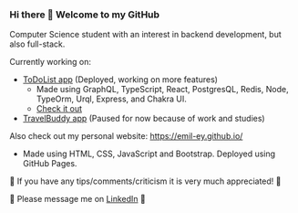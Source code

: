 ### Hi there 👋 Welcome to my GitHub

Computer Science student with an interest in backend development, but also full-stack.

Currently working on:
* [ToDoList app](https://github.com/Emil-Ey/To-Do-List-App) (Deployed, working on more features)
  * Made using GraphQL, TypeScript, React, PostgresQL, Redis, Node, TypeOrm, Urql, Express, and Chakra UI.
  * [Check it out](https://todolist-kappa.vercel.app/)
* [TravelBuddy app](https://github.com/Emil-Ey/TravelBuddy) (Paused for now because of work and studies)

Also check out my personal website: https://emil-ey.github.io/
* Made using HTML, CSS, JavaScript and Bootstrap. Deployed using GitHub Pages.

:speech_balloon: If you have any tips/comments/criticism it is very much appreciated! :speech_balloon:

:speech_balloon: Please message me on [LinkedIn](https://www.linkedin.com/in/emil-kj%C3%A6rgaard-eybye/) :speech_balloon:
<!--
**Emil-Ey/Emil-Ey** is a ✨ _special_ ✨ repository because its `README.md` (this file) appears on your GitHub profile.

Here are some ideas to get you started:

- 🔭 I’m currently working on ...
- 🌱 I’m currently learning ...
- 👯 I’m looking to collaborate on ...
- 🤔 I’m looking for help with ...
- 💬 Ask me about ...
- 📫 How to reach me: ...
- 😄 Pronouns: ...
- ⚡ Fun fact: ...
-->
